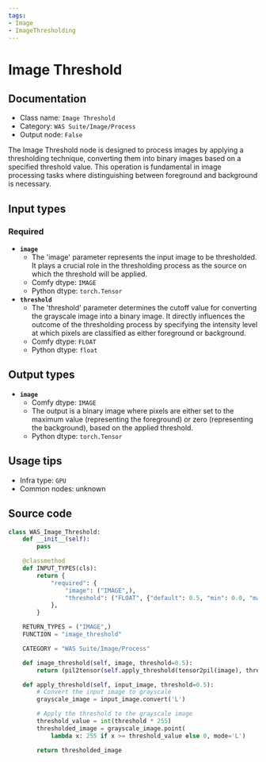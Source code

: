 ```yaml
---
tags:
- Image
- ImageThresholding
---
```


# Image Threshold
## Documentation
- Class name: `Image Threshold`
- Category: `WAS Suite/Image/Process`
- Output node: `False`

The Image Threshold node is designed to process images by applying a thresholding technique, converting them into binary images based on a specified threshold value. This operation is fundamental in image processing tasks where distinguishing between foreground and background is necessary.
## Input types
### Required
- **`image`**
    - The 'image' parameter represents the input image to be thresholded. It plays a crucial role in the thresholding process as the source on which the threshold will be applied.
    - Comfy dtype: `IMAGE`
    - Python dtype: `torch.Tensor`
- **`threshold`**
    - The 'threshold' parameter determines the cutoff value for converting the grayscale image into a binary image. It directly influences the outcome of the thresholding process by specifying the intensity level at which pixels are classified as either foreground or background.
    - Comfy dtype: `FLOAT`
    - Python dtype: `float`
## Output types
- **`image`**
    - Comfy dtype: `IMAGE`
    - The output is a binary image where pixels are either set to the maximum value (representing the foreground) or zero (representing the background), based on the applied threshold.
    - Python dtype: `torch.Tensor`
## Usage tips
- Infra type: `GPU`
- Common nodes: unknown


## Source code
```python
class WAS_Image_Threshold:
    def __init__(self):
        pass

    @classmethod
    def INPUT_TYPES(cls):
        return {
            "required": {
                "image": ("IMAGE",),
                "threshold": ("FLOAT", {"default": 0.5, "min": 0.0, "max": 1.0, "step": 0.01}),
            },
        }

    RETURN_TYPES = ("IMAGE",)
    FUNCTION = "image_threshold"

    CATEGORY = "WAS Suite/Image/Process"

    def image_threshold(self, image, threshold=0.5):
        return (pil2tensor(self.apply_threshold(tensor2pil(image), threshold)), )

    def apply_threshold(self, input_image, threshold=0.5):
        # Convert the input image to grayscale
        grayscale_image = input_image.convert('L')

        # Apply the threshold to the grayscale image
        threshold_value = int(threshold * 255)
        thresholded_image = grayscale_image.point(
            lambda x: 255 if x >= threshold_value else 0, mode='L')

        return thresholded_image

```
